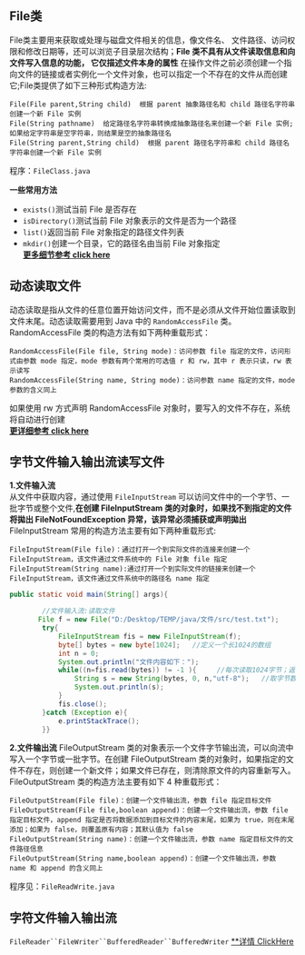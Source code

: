 ## File类
File类主要用来获取或处理与磁盘文件相关的信息，像文件名、 文件路径、访问权限和修改日期等，还可以浏览子目录层次结构；**File 类不具有从文件读取信息和向文件写入信息的功能，
它仅描述文件本身的属性**
在操作文件之前必须创建一个指向文件的链接或者实例化一个文件对象，也可以指定一个不存在的文件从而创建它;File类提供了如下三种形式构造方法:
```
File(File parent,String child)  根据 parent 抽象路径名和 child 路径名字符串创建一个新 File 实例
File(String pathname)  给定路径名字符串转换成抽象路径名来创建一个新 File 实例;如果给定字符串是空字符串，则结果是空的抽象路径名
File(String parent,String child)  根据 parent 路径名字符串和 child 路径名字符串创建一个新 File 实例
```
程序：`FileClass.java`
<br>

**一些常用方法**<br>
* `exists()`测试当前 File 是否存在<br>
* `isDirectory()`测试当前 File 对象表示的文件是否为一个路径<br>
* `list()`返回当前 File 对象指定的路径文件列表<br>
* `mkdir()`创建一个目录，它的路径名由当前 File 对象指定<br>
[**更多细节参考 click here**](http://c.biancheng.net/view/1133.html)

## 动态读取文件
动态读取是指从文件的任意位置开始访问文件，而不是必须从文件开始位置读取到文件末尾。动态读取需要用到 Java 中的 `RandomAccessFile` 类。
RandomAccessFile 类的构造方法有如下两种重载形式：
```
RandomAccessFile(File file, String mode)：访问参数 file 指定的文件，访问形式由参数 mode 指定，mode 参数有两个常用的可选值 r 和 rw，其中 r 表示只读，rw 表示读写
RandomAccessFile(String name, String mode)：访问参数 name 指定的文件，mode 参数的含义同上
```
如果使用 rw 方式声明 RandomAccessFile 对象时，要写入的文件不存在，系统将自动进行创建<br>
[**更详细参考 click here**](http://c.biancheng.net/view/1137.html)

## 字节文件输入输出流读写文件
**1.文件输入流**<br>
从文件中获取内容，通过使用 `FileInputStream` 可以访问文件中的一个字节、一批字节或整个文件,**在创建 FileInputStream 类的对象时，如果找不到指定的文件将拋出 FileNotFoundException 异常，该异常必须捕获或声明拋出**FileInputStream 常用的构造方法主要有如下两种重载形式:
```
FileInputStream(File file)：通过打开一个到实际文件的连接来创建一个 FileInputStream，该文件通过文件系统中的 File 对象 file 指定
FileInputStream(String name):通过打开一个到实际文件的链接来创建一个 FileInputStream，该文件通过文件系统中的路径名 name 指定
```
```java
public static void main(String[] args){

        //文件输入流:读取文件
       File f = new File("D:/Desktop/TEMP/java/文件/src/test.txt");
        try{
            FileInputStream fis = new FileInputStream(f);
            byte[] bytes = new byte[1024];   //定义一个长1024的数组
            int n = 0;
            System.out.println("文件内容如下：");
            while((n=fis.read(bytes)) != -1 ){     //每次读取1024字节；返回读取字节数
                String s = new String(bytes, 0, n,"utf-8");   //取字节数组中0~n的字节去组成string
                System.out.println(s);
            }
            fis.close();
        }catch (Exception e){
            e.printStackTrace();
        }}
 ```
 **2.文件输出流**
 FileOutputStream 类的对象表示一个文件字节输出流，可以向流中写入一个字节或一批字节。在创建 FileOutputStream 类的对象时，如果指定的文件不存在，则创建一个新文件；如果文件已存在，则清除原文件的内容重新写入。FileOutputStream 类的构造方法主要有如下 4 种重载形式：
 ```
 FileOutputStream(File file)：创建一个文件输出流，参数 file 指定目标文件
 FileOutputStream(File file,boolean append)：创建一个文件输出流，参数 file 指定目标文件，append 指定是否将数据添加到目标文件的内容末尾，如果为 true，则在末尾添加；如果为 false，则覆盖原有内容；其默认值为 false
 FileOutputStream(String name)：创建一个文件输出流，参数 name 指定目标文件的文件路径信息
 FileOutputStream(String name,boolean append)：创建一个文件输出流，参数 name 和 append 的含义同上
 ```
 程序见：`FileReadWrite.java`
 
 ## 字符文件输入输出流
 `FileReader``FileWriter``BufferedReader``BufferedWriter`
 [**详情 ClickHere](http://c.biancheng.net/view/1150.html)
 
 
